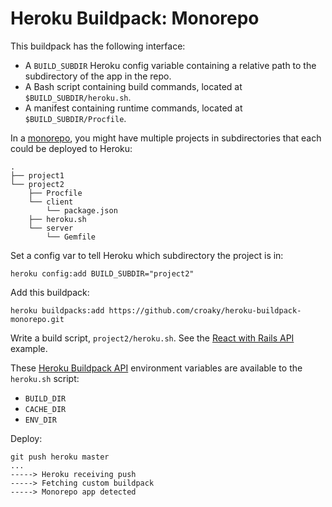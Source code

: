 # Heroku Buildpack: Monorepo

This buildpack has the following interface:

* A `BUILD_SUBDIR` Heroku config variable containing a relative path
  to the subdirectory of the app in the repo.
* A Bash script containing build commands,
  located at `$BUILD_SUBDIR/heroku.sh`.
* A manifest containing runtime commands,
  located at `$BUILD_SUBDIR/Procfile`.

In a [monorepo](https://www.statusok.com/monorepo),
you might have multiple projects in subdirectories
that each could be deployed to Heroku:

```
.
├── project1
└── project2
    ├── Procfile
    └── client
        └── package.json
    ├── heroku.sh
    └── server
        └── Gemfile
```

Set a config var to tell Heroku which subdirectory the project is in:

```
heroku config:add BUILD_SUBDIR="project2"
```

Add this buildpack:

```
heroku buildpacks:add https://github.com/croaky/heroku-buildpack-monorepo.git
```

Write a build script, `project2/heroku.sh`.
See the [React with Rails API](examples/react-with-rails-api/heroku.sh) example.

These [Heroku Buildpack API][api] environment variables
are available to the `heroku.sh` script:

* `BUILD_DIR`
* `CACHE_DIR`
* `ENV_DIR`

[api]: https://devcenter.heroku.com/articles/buildpack-api#bin-compile

Deploy:

```
git push heroku master
...
-----> Heroku receiving push
-----> Fetching custom buildpack
-----> Monorepo app detected
```
